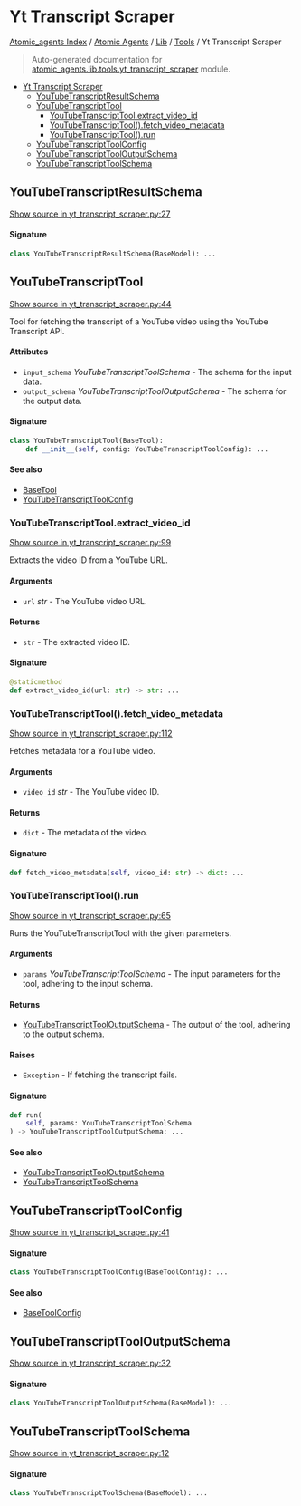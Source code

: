 # Yt Transcript Scraper

[Atomic_agents Index](../../../README.md#atomic_agents-index) / [Atomic Agents](../../index.md#atomic-agents) / [Lib](../index.md#lib) / [Tools](./index.md#tools) / Yt Transcript Scraper

> Auto-generated documentation for [atomic_agents.lib.tools.yt_transcript_scraper](../../../../../atomic_agents/lib/tools/yt_transcript_scraper.py) module.

- [Yt Transcript Scraper](#yt-transcript-scraper)
  - [YouTubeTranscriptResultSchema](#youtubetranscriptresultschema)
  - [YouTubeTranscriptTool](#youtubetranscripttool)
    - [YouTubeTranscriptTool.extract_video_id](#youtubetranscripttoolextract_video_id)
    - [YouTubeTranscriptTool().fetch_video_metadata](#youtubetranscripttool()fetch_video_metadata)
    - [YouTubeTranscriptTool().run](#youtubetranscripttool()run)
  - [YouTubeTranscriptToolConfig](#youtubetranscripttoolconfig)
  - [YouTubeTranscriptToolOutputSchema](#youtubetranscripttooloutputschema)
  - [YouTubeTranscriptToolSchema](#youtubetranscripttoolschema)

## YouTubeTranscriptResultSchema

[Show source in yt_transcript_scraper.py:27](../../../../../atomic_agents/lib/tools/yt_transcript_scraper.py#L27)

#### Signature

```python
class YouTubeTranscriptResultSchema(BaseModel): ...
```



## YouTubeTranscriptTool

[Show source in yt_transcript_scraper.py:44](../../../../../atomic_agents/lib/tools/yt_transcript_scraper.py#L44)

Tool for fetching the transcript of a YouTube video using the YouTube Transcript API.

#### Attributes

- `input_schema` *YouTubeTranscriptToolSchema* - The schema for the input data.
- `output_schema` *YouTubeTranscriptToolOutputSchema* - The schema for the output data.

#### Signature

```python
class YouTubeTranscriptTool(BaseTool):
    def __init__(self, config: YouTubeTranscriptToolConfig): ...
```

#### See also

- [BaseTool](./base.md#basetool)
- [YouTubeTranscriptToolConfig](#youtubetranscripttoolconfig)

### YouTubeTranscriptTool.extract_video_id

[Show source in yt_transcript_scraper.py:99](../../../../../atomic_agents/lib/tools/yt_transcript_scraper.py#L99)

Extracts the video ID from a YouTube URL.

#### Arguments

- `url` *str* - The YouTube video URL.

#### Returns

- `str` - The extracted video ID.

#### Signature

```python
@staticmethod
def extract_video_id(url: str) -> str: ...
```

### YouTubeTranscriptTool().fetch_video_metadata

[Show source in yt_transcript_scraper.py:112](../../../../../atomic_agents/lib/tools/yt_transcript_scraper.py#L112)

Fetches metadata for a YouTube video.

#### Arguments

- `video_id` *str* - The YouTube video ID.

#### Returns

- `dict` - The metadata of the video.

#### Signature

```python
def fetch_video_metadata(self, video_id: str) -> dict: ...
```

### YouTubeTranscriptTool().run

[Show source in yt_transcript_scraper.py:65](../../../../../atomic_agents/lib/tools/yt_transcript_scraper.py#L65)

Runs the YouTubeTranscriptTool with the given parameters.

#### Arguments

- `params` *YouTubeTranscriptToolSchema* - The input parameters for the tool, adhering to the input schema.

#### Returns

- [YouTubeTranscriptToolOutputSchema](#youtubetranscripttooloutputschema) - The output of the tool, adhering to the output schema.

#### Raises

- `Exception` - If fetching the transcript fails.

#### Signature

```python
def run(
    self, params: YouTubeTranscriptToolSchema
) -> YouTubeTranscriptToolOutputSchema: ...
```

#### See also

- [YouTubeTranscriptToolOutputSchema](#youtubetranscripttooloutputschema)
- [YouTubeTranscriptToolSchema](#youtubetranscripttoolschema)



## YouTubeTranscriptToolConfig

[Show source in yt_transcript_scraper.py:41](../../../../../atomic_agents/lib/tools/yt_transcript_scraper.py#L41)

#### Signature

```python
class YouTubeTranscriptToolConfig(BaseToolConfig): ...
```

#### See also

- [BaseToolConfig](./base.md#basetoolconfig)



## YouTubeTranscriptToolOutputSchema

[Show source in yt_transcript_scraper.py:32](../../../../../atomic_agents/lib/tools/yt_transcript_scraper.py#L32)

#### Signature

```python
class YouTubeTranscriptToolOutputSchema(BaseModel): ...
```



## YouTubeTranscriptToolSchema

[Show source in yt_transcript_scraper.py:12](../../../../../atomic_agents/lib/tools/yt_transcript_scraper.py#L12)

#### Signature

```python
class YouTubeTranscriptToolSchema(BaseModel): ...
```